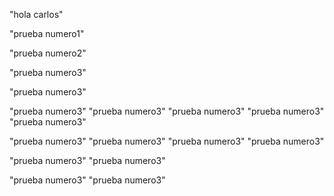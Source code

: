 "hola carlos"

"prueba numero1"

"prueba numero2"

"prueba numero3"

"prueba numero3"

"prueba numero3"
"prueba numero3"
"prueba numero3"
"prueba numero3"
"prueba numero3"

"prueba numero3"
"prueba numero3"
"prueba numero3"
"prueba numero3"

"prueba numero3"
"prueba numero3"

"prueba numero3"
"prueba numero3"
